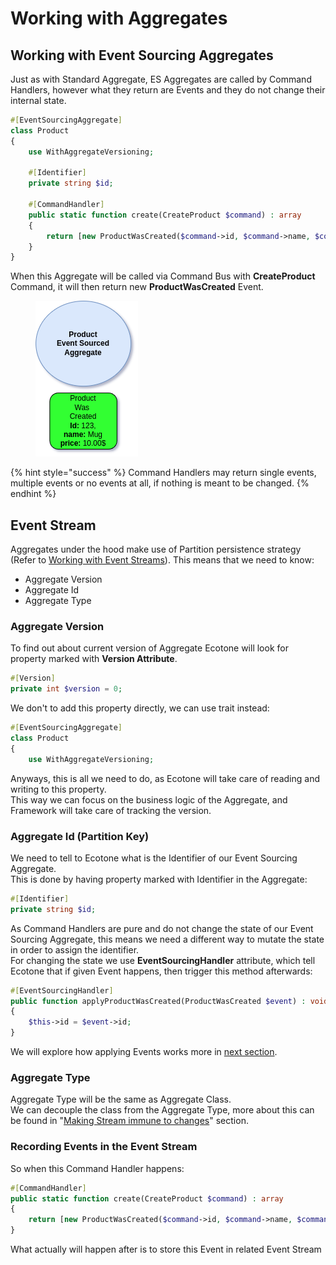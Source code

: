 # Working with Aggregates

## Working with Event Sourcing Aggregates

Just as with Standard Aggregate, ES Aggregates are called by Command Handlers, however what they return are Events and they do not change their internal state.

```php
#[EventSourcingAggregate]
class Product
{
    use WithAggregateVersioning;

    #[Identifier]
    private string $id;

    #[CommandHandler]
    public static function create(CreateProduct $command) : array
    {
        return [new ProductWasCreated($command->id, $command->name, $command->price)];
    }
}
```

When this Aggregate will be called via Command Bus with **CreateProduct** Command, it will then return new **ProductWasCreated** Event.&#x20;

<figure><img src="../../../../.gitbook/assets/image (2).png" alt=""><figcaption></figcaption></figure>

{% hint style="success" %}
Command Handlers may return single events, multiple events or no events at all, if nothing is meant to be changed.
{% endhint %}

## Event Stream

Aggregates under the hood make use of Partition persistence strategy (Refer to [Working with Event Streams](../working-with-event-streams.md)). This means that we need to know:

* Aggregate Version
* Aggregate Id
* Aggregate Type

### Aggregate Version

To find out about current version of Aggregate Ecotone will look for property marked with **Version Attribute**.

```php
#[Version]
private int $version = 0;
```

We don't to add this property directly, we can use trait instead:

```php
#[EventSourcingAggregate]
class Product
{
    use WithAggregateVersioning;
```

Anyways, this is all we need to do, as Ecotone will take care of reading and writing to this property. \
This way we can focus on the business logic of the Aggregate, and Framework will take care of tracking the version.

### Aggregate Id (Partition Key)

We need to tell to Ecotone what is the Identifier of our Event Sourcing Aggregate.  \
This is done by having property marked with Identifier in the Aggregate:

```php
#[Identifier]
private string $id;
```

As Command Handlers are pure and do not change the state of our Event Sourcing Aggregate, this means we need a different way to mutate the state in order to assign the identifier.\
For changing the state we use **EventSourcingHandler** attribute, which tell Ecotone that if given Event happens, then trigger this method afterwards:

```php
#[EventSourcingHandler]
public function applyProductWasCreated(ProductWasCreated $event) : void
{
    $this->id = $event->id;
}
```

We will explore how applying Events works more in [next section](applying-events.md).

### Aggregate Type

Aggregate Type will be the same as Aggregate Class. \
We can decouple the class from the Aggregate Type, more about this can be found in "[Making Stream immune to changes](making-stream-immune-to-changes.md)" section.

### Recording Events in the Event Stream

So when this Command Handler happens:

```php
#[CommandHandler]
public static function create(CreateProduct $command) : array
{
    return [new ProductWasCreated($command->id, $command->name, $command->price)];
}
```

What actually will happen after is to store this Event in related Event Stream

